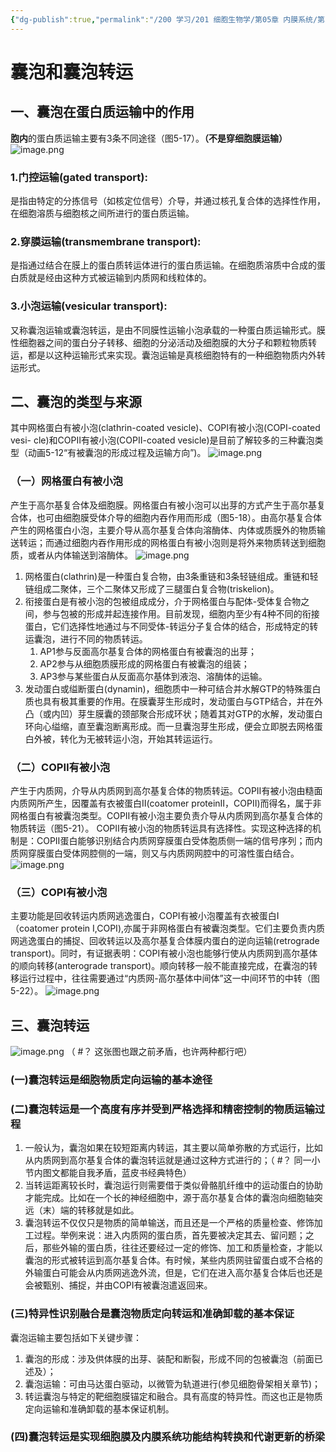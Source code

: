 ```yaml
---
{"dg-publish":true,"permalink":"/200 学习/201 细胞生物学/第05章 内膜系统/第5节 囊泡和囊泡转运/囊泡和囊泡转运/","title":"囊泡和囊泡转运","created":"2024-01-12T12:09:14.238+08:00","updated":"2024-01-12T16:43:36.375+08:00"}
---
```


# 囊泡和囊泡转运
## 一、囊泡在蛋白质运输中的作用
**胞内**的蛋白质运输主要有3条不同途径（图5-17）。**（不是穿细胞膜运输）**
![image.png](https://cdn.jsdelivr.net/gh/Dolan-Lance/Image-Jiang/202401121547150.jpg)
### 1.门控运输(gated transport):
是指由特定的分拣信号（如核定位信号）介导，并通过核孔复合体的选择性作用，在细胞溶质与细胞核之间所进行的蛋白质运输。
### 2.穿膜运输(transmembrane transport):
是指通过结合在膜上的蛋白质转运体进行的蛋白质运输。在细胞质溶质中合成的蛋白质就是经由这种方式被运输到内质网和线粒体的。
### 3.小泡运输(vesicular transport):
又称囊泡运输或囊泡转运，是由不同膜性运输小泡承载的一种蛋白质运输形式。膜性细胞器之间的蛋白分子转移、细胞的分泌活动及细胞膜的大分子和颗粒物质转运，都是以这种运输形式来实现。囊泡运输是真核细胞特有的一种细胞物质内外转运形式。
## 二、囊泡的类型与来源
其中网格蛋白有被小泡(clathrin-coated vesicle)、COPI有被小泡(COPI-coated vesi- cle)和COPⅡ有被小泡(COPⅡ-coated vesicle)是目前了解较多的三种囊泡类型（动画5-12“有被囊泡的形成过程及运输方向”)。
![image.png](https://cdn.jsdelivr.net/gh/Dolan-Lance/Image-Jiang/202401121557665.jpg)
### （一）网格蛋白有被小泡
产生于高尔基复合体及细胞膜。网格蛋白有被小泡可以出芽的方式产生于高尔基复合体，也可由细胞膜受体介导的细胞内吞作用而形成（图5-18）。由高尔基复合体产生的网格蛋白小泡，主要介导从高尔基复合体向溶酶体、内体或质膜外的物质输送转运；而通过细胞内吞作用形成的网格蛋白有被小泡则是将外来物质转送到细胞质，或者从内体输送到溶酶体。
![image.png](https://cdn.jsdelivr.net/gh/Dolan-Lance/Image-Jiang/202401121613350.jpg)
1. 网格蛋白(clathrin)是一种蛋白复合物，由3条重链和3条轻链组成。重链和轻链组成二聚体，三个二聚体又形成了三腿蛋白复合物(triskelion)。
2. 衔接蛋白是有被小泡的包被组成成分，介于网格蛋白与配体-受体复合物之间，参与包被的形成并起连接作用。目前发现，细胞内至少有4种不同的衔接蛋白，它们选择性地通过与不同受体-转运分子复合体的结合，形成特定的转运囊泡，进行不同的物质转运。
	1. AP1参与反面高尔基复合体的网格蛋白有被囊泡的出芽；
	2. AP2参与从细胞质膜形成的网格蛋白有被囊泡的组装；
	3. AP3参与某些蛋白从反面高尔基体到液泡、溶酶体的运输。
3. 发动蛋白或缢断蛋白(dynamin)，细胞质中一种可结合并水解GTP的特殊蛋白质也具有极其重要的作用。在膜囊芽生形成时，发动蛋白与GTP结合，并在外凸（或内凹）芽生膜囊的颈部聚合形成环状；随着其对GTP的水解，发动蛋白环向心缢缩，直至囊泡断离形成。而一旦囊泡芽生形成，便会立即脱去网格蛋白外被，转化为无被转运小泡，开始其转运运行。
### （二）COPⅡ有被小泡
产生于内质网，介导从内质网到高尔基复合体的物质转运。COPⅡ有被小泡由糙面内质网所产生，因覆盖有衣被蛋白Ⅱ(coatomer proteinⅡ，COPⅡ)而得名，属于非网格蛋白有被囊泡类型。COPⅡ有被小泡主要负责介导从内质网到高尔基复合体的物质转运（图5-21）。 COPⅡ有被小泡的物质转运具有选择性。实现这种选择的机制是：COPⅡ蛋白能够识别结合内质网穿膜蛋白受体胞质侧一端的信号序列；而内质网穿膜蛋白受体网腔侧的一端，则又与内质网网腔中的可溶性蛋白结合。
![image.png](https://cdn.jsdelivr.net/gh/Dolan-Lance/Image-Jiang/202401121619720.jpg)
### （三）COPⅠ有被小泡
主要功能是回收转运内质网逃逸蛋白，COPⅠ有被小泡覆盖有衣被蛋白Ⅰ（coatomer protein Ⅰ,COPⅠ),亦属于非网格蛋白有被囊泡类型。它们主要负责内质网逃逸蛋白的捕捉、回收转运以及高尔基复合体膜内蛋白的逆向运输(retrograde transport)。同时，有证据表明：COPⅠ有被小泡也能够行使从内质网到高尔基体的顺向转移(anterograde transport)。顺向转移一般不能直接完成，在囊泡的转移运行过程中，往往需要通过“内质网-高尔基体中间体”这一中间环节的中转（图5-22）。
![image.png](https://cdn.jsdelivr.net/gh/Dolan-Lance/Image-Jiang/202401121622921.jpg)
## 三、囊泡转运
![image.png](https://cdn.jsdelivr.net/gh/Dolan-Lance/Image-Jiang/202401121638260.jpg)
（ #？ 这张图也跟之前矛盾，也许两种都行吧）
### (一)囊泡转运是细胞物质定向运输的基本途径
### (二)囊泡转运是一个高度有序并受到严格选择和精密控制的物质运输过程
1. 一般认为，囊泡如果在较短距离内转运，其主要以简单弥散的方式运行，比如从内质网到高尔基复合体的囊泡转运就是通过这种方式进行的；（ #？ 同一小节内图文都能自我矛盾，蓝皮书经典特色）
2. 当转运距离较长时，囊泡运行则需要借于类似骨骼肌纤维中的运动蛋白的协助才能完成。比如在一个长的神经细胞中，源于高尔基复合体的囊泡向细胞轴突远（末）端的转移就是如此。
3. 囊泡转运不仅仅只是物质的简单输送，而且还是一个严格的质量检查、修饰加工过程。举例来说：进入内质网的蛋白质，首先要被决定其去、留问题；之后，那些外输的蛋白质，往往还要经过一定的修饰、加工和质量检查，才能以囊泡的形式被转运到高尔基复合体。有时候，某些内质网驻留蛋白或不合格的外输蛋白可能会从内质网逃逸外流，但是，它们在进入高尔基复合体后也还是会被甄别、捕捉，并由COPⅠ有被囊泡遣返回来。
### (三)特异性识别融合是囊泡物质定向转运和准确卸载的基本保证
囊泡运输主要包括如下关键步骤：
1. 囊泡的形成：涉及供体膜的出芽、装配和断裂，形成不同的包被囊泡（前面已述及）；
2. 囊泡运输：可由马达蛋白驱动，以微管为轨道进行(参见细胞骨架相关章节)；
3. 转运囊泡与特定的靶细胞膜锚定和融合。具有高度的特异性。而这也正是物质定向运输和准确卸载的基本保证机制。
### (四)囊泡转运是实现细胞膜及内膜系统功能结构转换和代谢更新的桥梁
